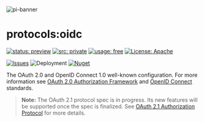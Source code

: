 ![pi-banner](https://en.gravatar.com/userimage/152742631/4ab9cb340649391354d65b592b744114.png)

# protocols:oidc
[![status: preview](https://img.shields.io/badge/status-preview-yellow)]()
[![src: private](https://img.shields.io/badge/src-private-red)]()
[![usage: free](https://img.shields.io/badge/usage-free-green)]()
[![License: Apache](https://img.shields.io/badge/License-Apache-yellow.svg)](https://opensource.org/licenses/MIT)

[![Issues](https://img.shields.io/github/issues/perpetualintelligence/protocols)](https://github.com/perpetualintelligence/protocols/issues)
![Deployment](https://vsrm.dev.azure.com/perpetualintelligence/_apis/public/Release/badge/4c5f1531-e837-40e9-9e5e-47abaa3fab37/2/2)
[![Nuget](https://img.shields.io/nuget/vpre/PerpetualIntelligence.Protocols)](https://www.nuget.org/packages/PerpetualIntelligence.Protocols)

The OAuth 2.0 and OpenID Connect 1.0 well-known configuration. For more information see [OAuth 2.0 Authorization Framework](https://datatracker.ietf.org/doc/html/rfc6749) and [OpenID Connect](https://openid.net/connect/) standards.
 
> **Note:** The OAuth 2.1 protocol spec is in progress. Its new features will be supported once the spec is finalized. See [OAuth 2.1 Authorization Protocol](https://datatracker.ietf.org/doc/html/draft-ietf-oauth-v2-1-02) for more details.
